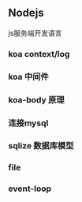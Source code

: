 ## Nodejs
js服务端开发语言

### koa context/log
### koa 中间件
### koa-body 原理
### 连接mysql
### sqlize 数据库模型
### file
### event-loop